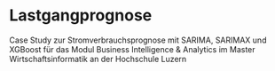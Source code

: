 # Lastgangprognose
Case Study zur Stromverbrauchsprognose mit SARIMA, SARIMAX und XGBoost für das Modul Business Intelligence &amp; Analytics im Master Wirtschaftsinformatik an der Hochschule Luzern
